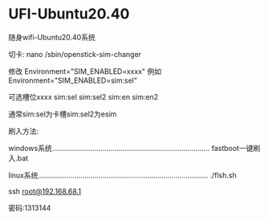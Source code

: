 # UFI-Ubuntu20.40


随身wifi-Ubuntu20.40系统

切卡:
nano /sbin/openstick-sim-changer

修改
Environment="SIM_ENABLED=xxxx"
例如
Environment="SIM_ENABLED=sim:sel"

可选槽位xxxx
sim:sel  sim:sel2  sim:en  sim:en2

通常sim:sel为卡槽sim:sel2为esim


刷入方法:

windows系统……………………………………………………………………
fastboot一键刷入.bat

linux系统…………………………………………………………………………
./flsh.sh


ssh root@192.168.68.1

密码:1313144
